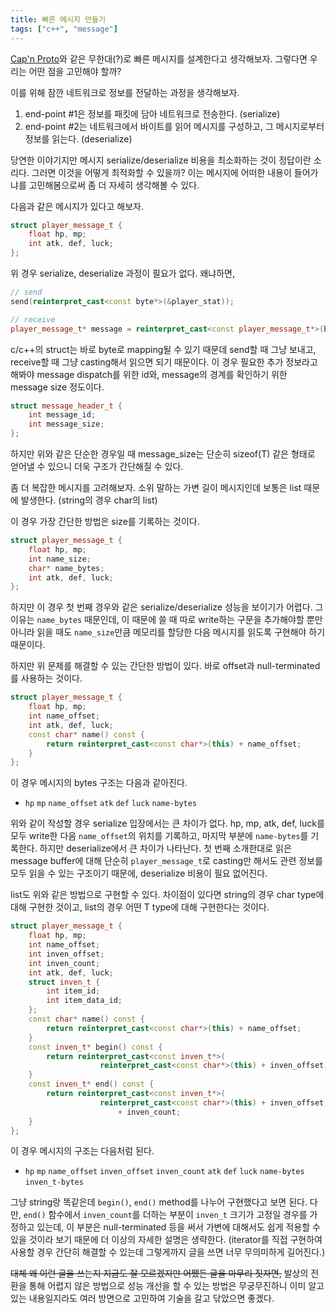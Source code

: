 ```yaml
---
title: 빠른 메시지 만들기
tags: ["c++", "message"]
---
```


[Cap'n Proto](https://kentonv.github.io/capnproto/)와 같은 무한대(?)로 빠른 메시지를 설계한다고 생각해보자. 그렇다면 우리는 어떤 점을 고민해야 할까?

이를 위해 잠깐 네트워크로 정보를 전달하는 과정을 생각해보자.

1. end-point #1은 정보를 패킷에 담아 네트워크로 전송한다. (serialize)
2. end-point #2는 네트워크에서 바이트를 읽어 메시지를 구성하고, 그 메시지로부터 정보를 읽는다. (deserialize)

당연한 이야기지만 메시지 serialize/deserialize 비용을 최소화하는 것이 정답이란 소리다. 그러면 이것을 어떻게 최적화할 수 있을까? 이는 메시지에 어떠한 내용이 들어가냐를 고민해봄으로써 좀 더 자세히 생각해볼 수 있다.

다음과 같은 메시지가 있다고 해보자.

```cpp
struct player_message_t {
    float hp, mp;
    int atk, def, luck;
};
```

위 경우 serialize, deserialize 과정이 필요가 없다. 왜냐하면,

```cpp
// send
send(reinterpret_cast<const byte*>(&player_stat));

// receive
player_message_t* message = reinterpret_cast<const player_message_t*>(buffer);
```

c/c++의 struct는 바로 byte로 mapping될 수 있기 때문데 send할 때 그냥 보내고, receive할 때 그냥 casting해서 읽으면 되기 때문이다. 이 경우 필요한 추가 정보라고 해봐야 message dispatch를 위한 id와, message의 경계를 확인하기 위한 message size 정도이다.

```cpp
struct message_header_t {
    int message_id;
    int message_size;
};
```

하지만 위와 같은 단순한 경우일 때 message_size는 단순히 sizeof(T) 같은 형태로 얻어낼 수 있으니 더욱 구조가 간단해질 수 있다.

좀 더 복잡한 메시지를 고려해보자. 소위 말하는 가변 길이 메시지인데 보통은 list 때문에 발생한다. (string의 경우 char의 list)

이 경우 가장 간단한 방법은 size를 기록하는 것이다.

```cpp
struct player_message_t {
    float hp, mp;
    int name_size;
    char* name_bytes;
    int atk, def, luck;
};
```

하지만 이 경우 첫 번째 경우와 같은 serialize/deserialize 성능을 보이기가 어렵다. 그 이유는 `name_bytes` 때문인데, 이 때문에 쓸 때 따로 write하는 구문을 추가해야할 뿐만 아니라 읽을 때도 `name_size`만큼 메모리를 할당한 다음 메시지를 읽도록 구현해야 하기 때문이다.

하지만 위 문제를 해결할 수 있는 간단한 방법이 있다. 바로 offset과 null-terminated를 사용하는 것이다.

```cpp
struct player_message_t {
    float hp, mp;
    int name_offset;
    int atk, def, luck;
    const char* name() const {
        return reinterpret_cast<const char*>(this) + name_offset;
    }
};
```

이 경우 메시지의 bytes 구조는 다음과 같아진다.

- `hp` `mp` `name_offset` `atk` `def` `luck` `name-bytes`

위와 같이 작성할 경우 serialize 입장에서는 큰 차이가 없다. hp, mp, atk, def, luck를 모두 write한 다음 `name_offset`의 위치를 기록하고, 마지막 부분에 `name-bytes`를 기록한다. 하지만 deserialize에서 큰 차이가 나타난다. 첫 번째 소개한대로 읽은 message buffer에 대해 단순히 `player_message_t`로 casting만 해서도 관련 정보를 모두 읽을 수 있는 구조이기 때문에, deserialize 비용이 필요 없어진다.

list도 위와 같은 방법으로 구현할 수 있다. 차이점이 있다면 string의 경우 char type에 대해 구현한 것이고, list의 경우 어떤 T type에 대해 구현한다는 것이다.

```cpp
struct player_message_t {
    float hp, mp;
    int name_offset;
    int inven_offset;
    int inven_count;
    int atk, def, luck;
    struct inven_t {
        int item_id;
        int item_data_id;
    };
    const char* name() const {
        return reinterpret_cast<const char*>(this) + name_offset;
    }
    const inven_t* begin() const {
        return reinterpret_cast<const inven_t*>(
                    reinterpret_cast<const char*>(this) + inven_offset);
    }
    const inven_t* end() const {
        return reinterpret_cast<const inven_t*>(
                    reinterpret_cast<const char*>(this) + inven_offset)
                        + inven_count;
    }
};
```

이 경우 메시지의 구조는 다음처럼 된다.

- `hp` `mp` `name_offset` `inven_offset` `inven_count` `atk` `def` `luck` `name-bytes` `inven_t-bytes`

그냥 string랑 똑같은데 `begin()`, `end()` method를 나누어 구현했다고 보면 된다. 다만, `end()` 함수에서 `inven_count`를 더하는 부분이 `inven_t` 크기가 고정일 경우를 가정하고 있는데, 이 부분은 null-terminated 등을 써서 가변에 대해서도 쉽게 적용할 수 있을 것이라 보기 때문에 더 이상의 자세한 설명은 생략한다. (iterator를 직접 구현하여 사용할 경우 간단히 해결할 수 있는데 그렇게까지 글을 쓰면 너무 무의미하게 길어진다.)

~~대체 왜 이런 글을 쓰는지 지금도 잘 모르겠지만 어쨌든 글을 마무리 짓자면,~~ 발상의 전환을 통해 어렵지 않은 방법으로 성능 개선을 할 수 있는 방법은 무궁무진하니 이미 알고 있는 내용일지라도 여러 방면으로 고민하여 기술을 갈고 닦았으면 좋겠다.
